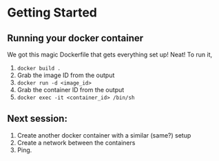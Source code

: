 # Getting Started

## Running your docker container
We got this magic Dockerfile that gets everything set up! Neat! To run it, 

1. `docker build .`
1. Grab the image ID from the output
1. `docker run -d <image_id>`
1. Grab the container ID from the output
1. `docker exec -it <container_id> /bin/sh`

## Next session:
1. Create another docker container with a similar (same?) setup
1. Create a network between the containers
1. Ping. 